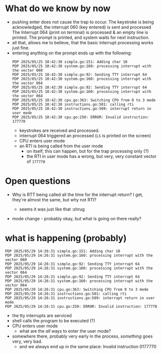 # What do we know by now
- pushing enter does not cause the trap to occur.
  The keystroke is being acknowledged, the interrupt 060 (key entered) is sent and processed
  The Interrupt 064 (print on terminal) is processed & an empty line is printed.
  The prompt is printed, and system waits for next instruction. 
- all that, allows me to believe, that the basic interrupt processing works just fine.
- entering anything on the prompt ends up with the following:
  ```
  PDP 2025/05/25 10:42:30 simple.go:151: Adding char 10
  PDP 2025/05/25 10:42:30 system.go:160: processing interrupt with the vector 060
  PDP 2025/05/25 10:42:30 simple.go:92: Sending TTY interrupt 64
  PDP 2025/05/25 10:42:30 system.go:160: processing interrupt with the vector 064
  PDP 2025/05/25 10:42:30 simple.go:92: Sending TTY interrupt 64
  PDP 2025/05/25 10:42:30 system.go:160: processing interrupt with the vector 064
  PDP 2025/05/25 10:42:30 cpu.go:363: Switching CPU from 0 to 3 mode
  PDP 2025/05/25 10:42:30 instructions.go:501: calling rti
  PDP 2025/05/25 10:42:30 instructions.go:509: interrupt return in user mode
  PDP 2025/05/25 10:42:30 cpu.go:250: ERROR: Invalid instruction: 177770
  ```
  - keystrokes are received and processed.
  - interrupt 064 triggered an processed (`LS` is printed on the screen)
  - CPU enters user mode
  - an RTI is being called from the user mode
    - on itself, this can happen, but for the trap processing only (?)
    - the RTI in user mode has a wrong, but very, very constant vector of `177770`

# Open questions
- Why is RTT being called all the time for the interrupt return? 
  I get, they're almost the same, but why not RTI?
  - seems it was just like that :shrug

- mode change - probably okay, but what is going on there really?

# what is happening (probably)
```
PDP 2025/05/29 14:26:31 simple.go:151: Adding char 10
PDP 2025/05/29 14:26:31 system.go:160: processing interrupt with the vector 060
PDP 2025/05/29 14:26:31 simple.go:92: Sending TTY interrupt 64
PDP 2025/05/29 14:26:31 system.go:160: processing interrupt with the vector 064
PDP 2025/05/29 14:26:31 simple.go:92: Sending TTY interrupt 64
PDP 2025/05/29 14:26:31 system.go:160: processing interrupt with the vector 064
PDP 2025/05/29 14:26:31 cpu.go:363: Switching CPU from 0 to 3 mode
PDP 2025/05/29 14:26:31 instructions.go:501: calling rti 
PDP 2025/05/29 14:26:31 instructions.go:509: interrupt return in user mode
PDP 2025/05/29 14:26:31 cpu.go:250: ERROR: Invalid instruction: 177770

```
- the tty interrupts are serviced
- shell calls the program to be executed (?)
- CPU enters user mode
  - what are the _all_ ways to enter the user mode?
- somewhere there, probably very early in the process, _something_ goes very, very bad.
  - and we always end up in the same place: Invalid instruction 0177770
